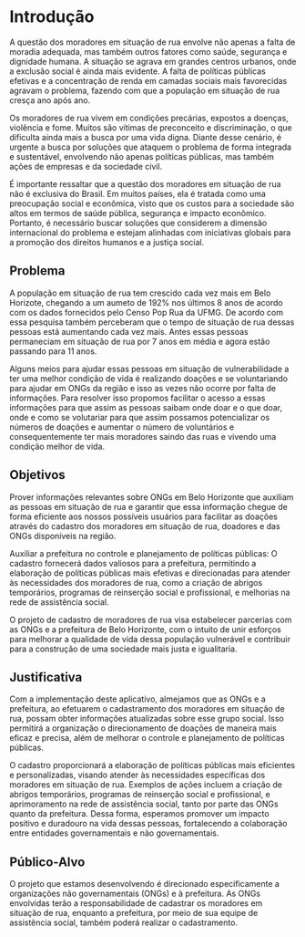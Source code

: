 # Introdução

A questão dos moradores em situação de rua envolve não apenas a falta de moradia adequada, mas também outros fatores como saúde, segurança e dignidade humana. A situação se agrava em grandes centros urbanos, onde a exclusão social é ainda mais evidente. A falta de políticas públicas efetivas e a concentração de renda em camadas sociais mais favorecidas agravam o problema, fazendo com que a população em situação de rua cresça ano após ano.

Os moradores de rua vivem em condições precárias, expostos a doenças, violência e fome. Muitos são vítimas de preconceito e discriminação, o que dificulta ainda mais a busca por uma vida digna. Diante desse cenário, é urgente a busca por soluções que ataquem o problema de forma integrada e sustentável, envolvendo não apenas políticas públicas, mas também ações de empresas e da sociedade civil.

É importante ressaltar que a questão dos moradores em situação de rua não é exclusiva do Brasil. Em muitos países, ela é tratada como uma preocupação social e econômica, visto que os custos para a sociedade são altos em termos de saúde pública, segurança e impacto econômico. Portanto, é necessário buscar soluções que considerem a dimensão internacional do problema e estejam alinhadas com iniciativas globais para a promoção dos direitos humanos e a justiça social.

## Problema

A população em situação de rua tem crescido cada vez mais em Belo Horizote, chegando a um aumeto de 192% nos últimos 8 anos de acordo com os dados fornecidos pelo Censo Pop Rua da UFMG. De acordo com essa pesquisa também perceberam que o tempo de situação de rua dessas pessoas está aumentando cada vez mais. Antes essas pessoas permaneciam em situação de rua por 7 anos em média e agora estão passando para 11 anos.

Alguns meios para ajudar essas pessoas em situação de vulnerabilidade a ter uma melhor condição de vida é realizando doações e se voluntariando para ajudar em ONGs da região e isso as vezes não ocorre por falta de informações. Para resolver isso propomos facilitar o acesso a essas informações para que assim as pessoas saibam onde doar e o que doar, onde e como se volutariar para que assim possamos potencializar os números de doações e aumentar o número de voluntários e consequentemente ter mais moradores saindo das ruas e vivendo uma condição melhor de vida.

## Objetivos
Prover informações relevantes sobre ONGs em Belo Horizonte que auxiliam as pessoas em situação de rua e garantir que essa informação chegue de forma eficiente aos nossos possíveis usuários para facilitar as doações através do cadastro dos moradores em situação de rua, doadores e das ONGs disponíveis na região.

Auxiliar a prefeitura no controle e planejamento de políticas públicas: O cadastro fornecerá dados valiosos para a prefeitura, permitindo a elaboração de políticas públicas mais efetivas e direcionadas para atender às necessidades dos moradores de rua, como a criação de abrigos temporários, programas de reinserção social e profissional, e melhorias na rede de assistência social. 

O projeto de cadastro de moradores de rua visa estabelecer parcerias com as ONGs e a prefeitura de Belo Horizonte, com o intuito de unir esforços para melhorar a qualidade de vida dessa população vulnerável e contribuir para a construção de uma sociedade mais justa e igualitaria. 

## Justificativa

Com a implementação deste aplicativo, almejamos que as ONGs e a prefeitura, ao efetuarem o cadastramento dos moradores em situação de rua, possam obter informações atualizadas sobre esse grupo social. Isso permitirá a organização o direcionamento de doações de maneira mais eficaz e precisa, além de melhorar o controle e planejamento de políticas públicas.

O cadastro proporcionará a elaboração de políticas públicas mais eficientes e personalizadas, visando atender às necessidades específicas dos moradores em situação de rua. Exemplos de ações incluem a criação de abrigos temporários, programas de reinserção social e profissional, e aprimoramento na rede de assistência social, tanto por parte das ONGs quanto da prefeitura. Dessa forma, esperamos promover um impacto positivo e duradouro na vida dessas pessoas, fortalecendo a colaboração entre entidades governamentais e não governamentais.

## Público-Alvo

O projeto que estamos desenvolvendo é direcionado especificamente a organizações não governamentais (ONGs) e à prefeitura. As ONGs envolvidas terão a responsabilidade de cadastrar os moradores em situação de rua, enquanto a prefeitura, por meio de sua equipe de assistência social, também poderá realizar o cadastramento.  

